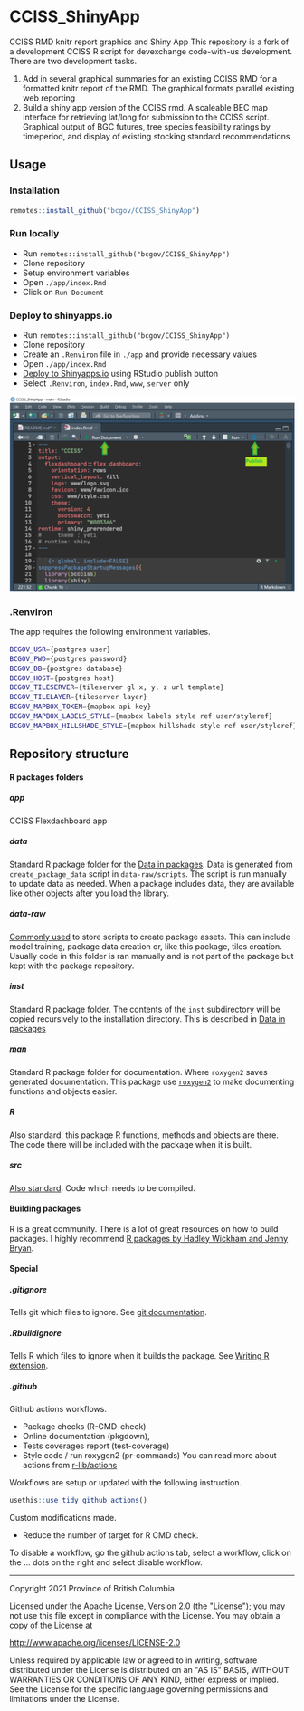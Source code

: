 # CCISS_ShinyApp
CCISS RMD knitr report graphics and Shiny App
This repository is a fork of a development CCISS R script for devexchange code-with-us development.
There are two development tasks.
1. Add in several graphical summaries for an existing CCISS RMD for a formatted knitr report of the RMD. The graphical formats parallel existing web reporting 
2. Build a shiny app version of the CCISS rmd.
 A scaleable BEC map interface for retrieving lat/long for submission to the CCISS script. 
 Graphical output of BGC futures, tree species feasibility ratings by timeperiod, and display of existing stocking standard recommendations

## Usage

### Installation

```r
remotes::install_github("bcgov/CCISS_ShinyApp")
```

### Run locally

 - Run `remotes::install_github("bcgov/CCISS_ShinyApp")`
 - Clone repository
 - Setup environment variables
 - Open  `./app/index.Rmd`
 - Click on `Run Document`

### Deploy to shinyapps.io

 - Run `remotes::install_github("bcgov/CCISS_ShinyApp")`
 - Clone repository
 - Create an `.Renviron` file in `./app` and provide necessary values
 - Open `./app/index.Rmd`
 - [Deploy to Shinyapps.io](https://shiny.rstudio.com/articles/shinyapps.html) using RStudio publish button
 - Select `.Renviron`, `index.Rmd`, `www`, `server` only

<img src='data-raw/screenshots/rstudioreference.png' />

### .Renviron

The app requires the following environment variables.

```bash
BCGOV_USR={postgres user}
BCGOV_PWD={postgres password}
BCGOV_DB={postgres database}
BCGOV_HOST={postgres host}
BCGOV_TILESERVER={tileserver gl x, y, z url template}
BCGOV_TILELAYER={tileserver layer}
BCGOV_MAPBOX_TOKEN={mapbox api key}
BCGOV_MAPBOX_LABELS_STYLE={mapbox labels style ref user/styleref}
BCGOV_MAPBOX_HILLSHADE_STYLE={mapbox hillshade style ref user/styleref}
```

## Repository structure

#### R packages folders

##### app

CCISS Flexdashboard app

##### data
Standard R package folder for the
[Data in packages](https://cran.r-project.org/doc/manuals/R-exts.html#Data-in-packages).
Data is generated from `create_package_data` script in `data-raw/scripts`. The script is run manually
to update data as needed. When a package includes data, they are available like other objects
after you load the library.

##### data-raw
[Commonly used](https://r-pkgs.org/data.html?q=data-raw#data-sysdata) to store scripts to create
package assets. This can include model training, package data creation or, like this package, tiles
creation. Usually code in this folder is ran manually and is not part of the package but kept with
the package repository.

##### inst
Standard R package folder. The contents of the `inst` subdirectory will be copied recursively
to the installation directory. This is described in
[Data in packages](https://cran.r-project.org/doc/manuals/R-exts.html#Data-in-packages)

##### man
Standard R package folder for documentation. Where `roxygen2` saves generated documentation.
This package use [`roxygen2`](https://roxygen2.r-lib.org/) to make documenting functions and
objects easier.

##### R
Also standard, this package R functions, methods and objects are there. The code there
will be included with the package when it is built.

##### src
[Also standard](https://cran.r-project.org/doc/manuals/R-exts.html#Non_002dR-scripts-in-packages).
Code which needs to be compiled.

#### Building packages
R is a great community. There is a lot of great resources on how to build packages. I highly
recommend [R packages by Hadley Wickham and Jenny Bryan](https://r-pkgs.org/).

#### Special

##### .gitignore
Tells git which files to ignore.
See [git documentation](https://git-scm.com/docs/gitignore).

##### .Rbuildignore
Tells R which files to ignore when it builds the package.
See [Writing R extension](https://cran.r-project.org/doc/manuals/R-exts.html#index-_002eRbuildignore-file).

##### .github
Github actions workflows.
 - Package checks (R-CMD-check)
 - Online documentation (pkgdown),
 - Tests coverages report (test-coverage)
 - Style code / run roxygen2 (pr-commands)
You can read more about actions from [r-lib/actions](https://github.com/r-lib/actions)

Workflows are setup or updated with the following instruction.

```r
usethis::use_tidy_github_actions()
```
Custom modifications made.  
 - Reduce the number of target for R CMD check.

To disable a workflow,
go the github actions tab, select a workflow, click on the ... dots on the right
and select disable workflow.

------------------------------------------------------------------------


Copyright 2021 Province of British Columbia

Licensed under the Apache License, Version 2.0 (the "License");
you may not use this file except in compliance with the License.
You may obtain a copy of the License at

http://www.apache.org/licenses/LICENSE-2.0

Unless required by applicable law or agreed to in writing, software
distributed under the License is distributed on an "AS IS" BASIS,
WITHOUT WARRANTIES OR CONDITIONS OF ANY KIND, either express or implied.
See the License for the specific language governing permissions and
limitations under the License.

